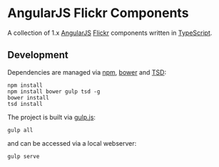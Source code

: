 # AngularJS Flickr Components

A collection of 1.x [AngularJS](https://angularjs.org/) [Flickr](https://www.flickr.com/) components written in [TypeScript](http://www.typescriptlang.org/).

## Development

Dependencies are managed via [npm](https://www.npmjs.com/), [bower](http://bower.io/) and [TSD](https://github.com/DefinitelyTyped/tsd):

    npm install
    npm install bower gulp tsd -g
    bower install
    tsd install

The project is built via [gulp.js](http://gulpjs.com/):

    gulp all

and can be accessed via a local webserver:

    gulp serve
